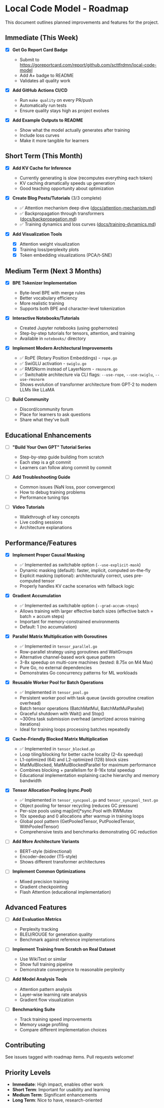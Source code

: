 # Local Code Model - Roadmap

This document outlines planned improvements and features for the project.

## Immediate (This Week)

- [x] **Get Go Report Card Badge**
  - Submit to https://goreportcard.com/report/github.com/scttfrdmn/local-code-model
  - Add A+ badge to README
  - Validates all quality work

- [x] **Add GitHub Actions CI/CD**
  - Run `make quality` on every PR/push
  - Automatically run tests
  - Ensure quality stays high as project evolves

- [x] **Add Example Outputs to README**
  - Show what the model actually generates after training
  - Include loss curves
  - Make it more tangible for learners

## Short Term (This Month)

- [x] **Add KV Cache for Inference**
  - Currently generating is slow (recomputes everything each token)
  - KV caching dramatically speeds up generation
  - Good teaching opportunity about optimization

- [x] **Create Blog Posts/Tutorials** (3/3 complete)
  - ✅ Attention mechanism deep dive ([docs/attention-mechanism.md](docs/attention-mechanism.md))
  - ✅ Backpropagation through transformers ([docs/backpropagation.md](docs/backpropagation.md))
  - ✅ Training dynamics and loss curves ([docs/training-dynamics.md](docs/training-dynamics.md))

- [x] **Add Visualization Tools**
  - [x] Attention weight visualization
  - [x] Training loss/perplexity plots
  - [x] Token embedding visualizations (PCA/t-SNE)

## Medium Term (Next 3 Months)

- [x] **BPE Tokenizer Implementation**
  - Byte-level BPE with merge rules
  - Better vocabulary efficiency
  - More realistic training
  - Supports both BPE and character-level tokenization

- [x] **Interactive Notebooks/Tutorials**
  - Created Jupyter notebooks (using gophernotes)
  - Step-by-step tutorials for tensors, attention, and training
  - Available in `notebooks/` directory

- [x] **Implement Modern Architectural Improvements**
  - ✅ RoPE (Rotary Position Embeddings) - `rope.go`
  - ✅ SwiGLU activation - `swiglu.go`
  - ✅ RMSNorm instead of LayerNorm - `rmsnorm.go`
  - ✅ Switchable architecture via CLI flags: `--use-rope`, `--use-swiglu`, `--use-rmsnorm`
  - Shows evolution of transformer architecture from GPT-2 to modern LLMs like LLaMA

- [ ] **Build Community**
  - Discord/community forum
  - Place for learners to ask questions
  - Share what they've built

## Educational Enhancements

- [ ] **"Build Your Own GPT" Tutorial Series**
  - Step-by-step guide building from scratch
  - Each step is a git commit
  - Learners can follow along commit by commit

- [ ] **Add Troubleshooting Guide**
  - Common issues (NaN loss, poor convergence)
  - How to debug training problems
  - Performance tuning tips

- [ ] **Video Tutorials**
  - Walkthrough of key concepts
  - Live coding sessions
  - Architecture explanations

## Performance/Features

- [x] **Implement Proper Causal Masking**
  - ✅ Implemented as switchable option (`--use-explicit-mask`)
  - Dynamic masking (default): faster, implicit, computed on-the-fly
  - Explicit masking (optional): architecturally correct, uses pre-computed tensor
  - Properly handles KV cache scenarios with fallback logic

- [x] **Gradient Accumulation**
  - ✅ Implemented as switchable option (`--grad-accum-steps`)
  - Allows training with larger effective batch sizes (effective batch = batch × accum steps)
  - Important for memory-constrained environments
  - Default: 1 (no accumulation)

- [x] **Parallel Matrix Multiplication with Goroutines**
  - ✅ Implemented in `tensor_parallel.go`
  - Row-parallel strategy using goroutines and WaitGroups
  - Alternative channel-based work queue pattern
  - 3-8x speedup on multi-core machines (tested: 8.75x on M4 Max)
  - Pure Go, no external dependencies
  - Demonstrates Go concurrency patterns for ML workloads

- [x] **Reusable Worker Pool for Batch Operations**
  - ✅ Implemented in `tensor_pool.go`
  - Persistent worker pool with task queue (avoids goroutine creation overhead)
  - Batch tensor operations (BatchMatMul, BatchMatMulParallel)
  - Graceful shutdown with Wait() and Stop()
  - ~300ns task submission overhead (amortized across training iterations)
  - Ideal for training loops processing batches repeatedly

- [x] **Cache-Friendly Blocked Matrix Multiplication**
  - ✅ Implemented in `tensor_blocked.go`
  - Loop tiling/blocking for better cache locality (2-4x speedup)
  - L1-optimized (64) and L2-optimized (128) block sizes
  - MatMulBlocked, MatMulBlockedParallel for maximum performance
  - Combines blocking + parallelism for 8-16x total speedup
  - Educational implementation explaining cache hierarchy and memory bandwidth

- [x] **Tensor Allocation Pooling (sync.Pool)**
  - ✅ Implemented in `tensor_syncpool.go` and `tensor_syncpool_test.go`
  - Object pooling for tensor recycling (reduces GC pressure)
  - Per-size pools using map[int]*sync.Pool with RWMutex
  - 10x speedup and 0 allocations after warmup in training loops
  - Global pool pattern (GetPooledTensor, PutPooledTensor, WithPooledTensor)
  - Comprehensive tests and benchmarks demonstrating GC reduction

- [ ] **Add More Architecture Variants**
  - BERT-style (bidirectional)
  - Encoder-decoder (T5-style)
  - Shows different transformer architectures

- [ ] **Implement Common Optimizations**
  - Mixed precision training
  - Gradient checkpointing
  - Flash Attention (educational implementation)

## Advanced Features

- [ ] **Add Evaluation Metrics**
  - Perplexity tracking
  - BLEU/ROUGE for generation quality
  - Benchmark against reference implementations

- [ ] **Implement Training from Scratch on Real Dataset**
  - Use WikiText or similar
  - Show full training pipeline
  - Demonstrate convergence to reasonable perplexity

- [ ] **Add Model Analysis Tools**
  - Attention pattern analysis
  - Layer-wise learning rate analysis
  - Gradient flow visualization

- [ ] **Benchmarking Suite**
  - Track training speed improvements
  - Memory usage profiling
  - Compare different implementation choices

## Contributing

See issues tagged with roadmap items. Pull requests welcome!

## Priority Levels

- **Immediate**: High impact, enables other work
- **Short Term**: Important for usability and learning
- **Medium Term**: Significant enhancements
- **Long Term**: Nice to have, research-oriented
